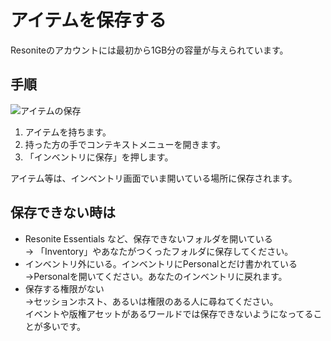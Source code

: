 # アイテムを保存する
Resoniteのアカウントには最初から1GB分の容量が与えられています。
## 手順
![アイテムの保存](../image/saveItem.webp)
1. アイテムを持ちます。  
2. 持った方の手でコンテキストメニューを開きます。  
3. 「インベントリに保存」を押します。  

アイテム等は、インベントリ画面でいま開いている場所に保存されます。
## 保存できない時は
- Resonite Essentials など、保存できないフォルダを開いている  
→ 「Inventory」やあなたがつくったフォルダに保存してください。
- インベントリ外にいる。インベントリにPersonalとだけ書かれている  
→Personalを開いてください。あなたのインベントリに戻れます。
- 保存する権限がない  
→セッションホスト、あるいは権限のある人に尋ねてください。  
イベントや版権アセットがあるワールドでは保存できないようになってることが多いです。